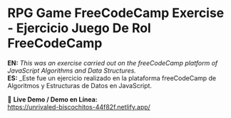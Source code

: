 # RPG Game FreeCodeCamp Exercise - Ejercicio Juego De Rol FreeCodeCamp

**EN:** _This was an exercise carried out on the freeCodeCamp platform of JavaScript Algorithms and Data Structures._\
**ES:** _Este fue un ejercicio realizado en la plataforma freeCodeCamp de Algoritmos y Estructuras de Datos en JavaScript.

🔗 **Live Demo / Demo en Línea:**\
https://unrivaled-biscochitos-44f82f.netlify.app/
